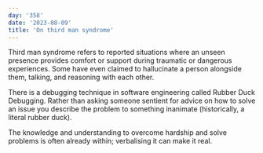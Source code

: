 ```yaml
---
day: '358'
date: '2023-08-09'
title: 'On third man syndrome'
---
```


Third man syndrome refers to reported situations where an unseen presence provides comfort or support during traumatic or dangerous experiences. Some have even claimed to hallucinate a person alongside them, talking, and reasoning with each other.

There is a debugging technique in software engineering called Rubber Duck Debugging. Rather than asking someone sentient for advice on how to solve an issue you describe the problem to something inanimate (historically, a literal rubber duck).

The knowledge and understanding to overcome hardship and solve problems is often already within; verbalising it can make it real.
